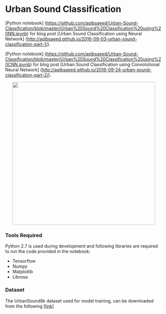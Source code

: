 # Urban Sound Classification 

[Python notebook] (https://github.com/aqibsaeed/Urban-Sound-Classification/blob/master/Urban%20Sound%20Classification%20using%20NN.ipynb) for blog post [Urban Sound Classification using Neural Network] (http://aqibsaeed.github.io/2016-09-03-urban-sound-classification-part-1/). 

[Python notebook] (https://github.com/aqibsaeed/Urban-Sound-Classification/blob/master/Urban%20Sound%20Classification%20using%20CNN.ipynb) for blog post [Urban Sound Classification using Convolutional Neural Network] (http://aqibsaeed.github.io/2016-09-24-urban-sound-classification-part-2/). 

<p align="center">
<img src="https://github.com/aqibsaeed/Urban-Sound-Classification/blob/master/urban-sound-spectrogram.png" width=459 />
</p>

### Tools Required

Python 2.7 is used during development and following libraries are required to run the code provided in the notebook:
* Tensorflow
* Numpy
* Matplotlib
* Librosa

### Dataset

The UrbanSound8k dataset used for model training, can be downloaded from the following [[link]](https://serv.cusp.nyu.edu/projects/urbansounddataset/urbansound8k.html)
